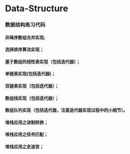 # Data-Structure
### 数据结构练习代码
#### 非降序数组合并实现;
#### 选择排序算法实现；
#### 基于数组的线性表实现（包括迭代器）；
#### 单链表实现(包括迭代器)；
#### 双链表实现（包括迭代器）；
#### 数组栈实现（包括迭代器）；
#### 数组队列实现（包括迭代器，注意迭代器实现过程中的小细节）。
#### 堆栈应用之进制转换；
#### 堆栈应用之括号匹配；
#### 堆栈应用之走迷宫；




